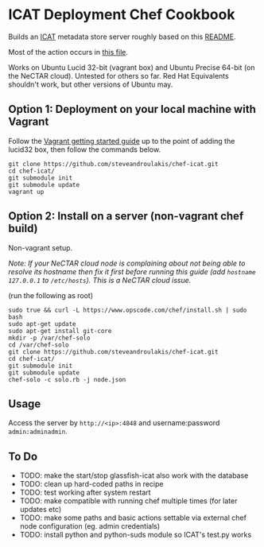 ICAT Deployment Chef Cookbook
=========
Builds an [ICAT](http://code.google.com/p/icatproject) metadata store server roughly based on this [README](https://icatproject.googlecode.com/svn-history/r2152/ops/icat42/readme.txt).

Most of the action occurs in [this file](https://github.com/steveandroulakis/chef-icat/blob/master/cookbooks/icat/recipes/default.rb).

Works on Ubuntu Lucid 32-bit (vagrant box) and Ubuntu Precise 64-bit (on the NeCTAR cloud). Untested for others so far. Red Hat Equivalents shouldn't work, but other versions of Ubuntu may.

Option 1: Deployment on your local machine with Vagrant
-------------------------------------------------------
Follow the [Vagrant getting started guide](http://vagrantup.com/v1/docs/getting-started/index.html) up to the point of adding the lucid32 box, then follow the commands below.

```
git clone https://github.com/steveandroulakis/chef-icat.git
cd chef-icat/
git submodule init
git submodule update
vagrant up
```

Option 2: Install on a server (non-vagrant chef build)
-------------------------------------------------------
Non-vagrant setup.

_Note: If your NeCTAR cloud node is complaining about not being able to resolve its hostname then fix it first before running this guide (add `hostname 127.0.0.1` to `/etc/hosts`). This is a NeCTAR cloud issue._

(run the following as root)

```
sudo true && curl -L https://www.opscode.com/chef/install.sh | sudo bash
sudo apt-get update
sudo apt-get install git-core
mkdir -p /var/chef-solo
cd /var/chef-solo
git clone https://github.com/steveandroulakis/chef-icat.git
cd chef-icat/
git submodule init
git submodule update
chef-solo -c solo.rb -j node.json
```

Usage
-------------------------------------------------------

Access the server by `http://<ip>:4848` and username:password `admin:adminadmin`.

To Do
-------------------------------------------------------

* TODO: make the start/stop glassfish-icat also work with the database
* TODO: clean up hard-coded paths in recipe
* TODO: test working after system restart
* TODO: make compatible with running chef multiple times (for later updates etc)
* TODO: make some paths and basic actions settable via external chef node configuration (eg. admin credentials)
* TODO: install python and python-suds module so ICAT's test.py works
